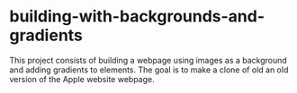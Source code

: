 # building-with-backgrounds-and-gradients
This project consists of building a webpage using images as a background and adding gradients to elements. The goal is to make a clone of old an old version of the Apple website webpage.
